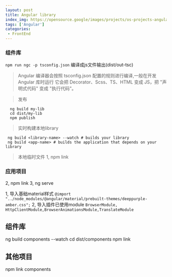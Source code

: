 ```yaml
---
layout: post
title: Angular library
index_img: https://opensource.google/images/projects/os-projects-angular_thumbnail.png
tags: ['Angular']
categories:
 - FrontEnd
---
```


### 组件库

`npm run ngc -p tsconfig.json` 编译成js文件输出(dist/out-tsc)
> Angular 编译器会按照 tsconfig.json 配置的规则进行编译,一般在开发 Angular 库时运行
> 它会把 Decorator、Scss、TS、HTML 变成 JS，把 "声明式代码" 变成 "执行代码"。

> 发布
```shell
  ng build my-lib
  cd dist/my-lib
  npm publish
```

> 实时构建本地library
```shell
 ng build <library-name> --watch # builds your library
 ng build <app-name> # builds the application that depends on your library
```

> 本地临时文件
1, npm link


### 应用项目

2, npm link <components>
3, ng serve


1, 导入基础material样式
`@import "../node_modules/@angular/material/prebuilt-themes/deeppurple-amber.css";`
2, 导入插件已使用module
`BrowserModule, HttpClientModule,BrowserAnimationsModule,TranslateModule`


## 组件库
ng build components --watch
cd dist/components
npm link

## 其他项目
npm link components
